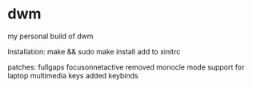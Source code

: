 # dwm
my personal build of dwm


Installation:
make && sudo make install
add to xinitrc

patches: 
fullgaps 
focusonnetactive
removed monocle mode 
support for laptop multimedia keys 
added keybinds
